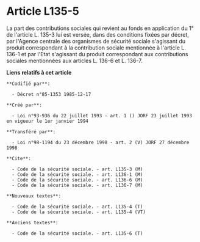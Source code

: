 # Article L135-5

La part des contributions sociales qui revient au fonds en application du 1° de l'article L. 135-3 lui est versée, dans des
conditions fixées par décret, par l'Agence centrale des organismes de sécurité sociale s'agissant du produit correspondant à
la contribution sociale mentionnée à l'article L. 136-1 et par l'Etat s'agissant du produit correspondant aux contributions
sociales mentionnées aux articles L. 136-6 et L. 136-7.

**Liens relatifs à cet article**

	**Codifié par**:

	  - Décret n°85-1353 1985-12-17

	**Créé par**:

	  - Loi n°93-936 du 22 juillet 1993 - art. 1 () JORF 23 juillet 1993 en vigueur le 1er janvier 1994

	**Transféré par**:

	  - Loi n°98-1194 du 23 décembre 1998 - art. 2 (V) JORF 27 décembre 1998

	**Cite**:

	  - Code de la sécurité sociale. - art. L135-3 (M)
	  - Code de la sécurité sociale. - art. L136-1 (M)
	  - Code de la sécurité sociale. - art. L136-6 (M)
	  - Code de la sécurité sociale. - art. L136-7 (M)

	**Nouveaux textes**:

	  - Code de la sécurité sociale. - art. L135-4 (T)
	  - Code de la sécurité sociale. - art. L135-4 (VT)

	**Anciens textes**:

	  - Code de la sécurité sociale. - art. L135-6 (T)
